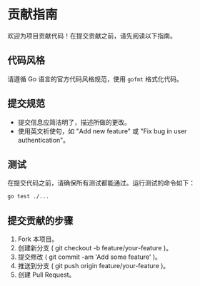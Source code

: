 # 贡献指南

欢迎为项目贡献代码！在提交贡献之前，请先阅读以下指南。

## 代码风格
请遵循 Go 语言的官方代码风格规范，使用 `gofmt` 格式化代码。

## 提交规范
- 提交信息应简洁明了，描述所做的更改。
- 使用英文祈使句，如 "Add new feature" 或 "Fix bug in user authentication"。

## 测试
在提交代码之前，请确保所有测试都能通过。运行测试的命令如下：
```bash
go test ./...
```

## 提交贡献的步骤
1. Fork 本项目。
2. 创建新分支 ( git checkout -b feature/your-feature )。
3. 提交修改 ( git commit -am 'Add some feature' )。
4. 推送到分支 ( git push origin feature/your-feature )。
5. 创建 Pull Request。
